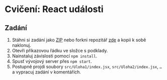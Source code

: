 # Cvičení: React události

## Zadání

1. Stáhni si zadání jako [ZIP](https://github.com/Czechitas-podklady-WEB/Cviceni-React-udalosti/archive/zadani.zip) nebo forkni repozitář [zde](https://github.com/Czechitas-podklady-WEB/Cviceni-React-udalosti) a kopii k sobě naklonuj.
1. Otevři příkazovou řádku ve složce s podklady.
1. Nainstaluj závislosti pomocí `npm install`.
1. Spusť vývojový server přes `npm start`.
1. Postupně projdi soubory `src/Uloha1/index.jsx`, `src/Uloha2/index.jsx`, `…` a vypracuj zadání v komentářích.

